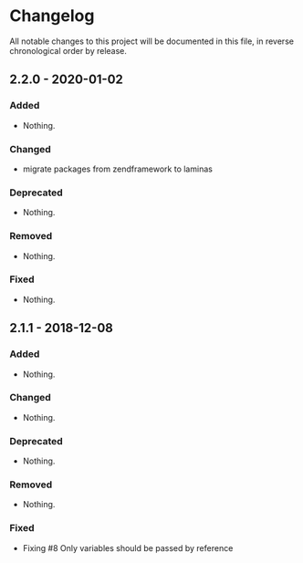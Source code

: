 # Changelog

All notable changes to this project will be documented in this file, in reverse chronological order by release.

## 2.2.0 - 2020-01-02

### Added

- Nothing.

### Changed

- migrate packages from zendframework to laminas

### Deprecated

- Nothing.

### Removed

- Nothing.

### Fixed

- Nothing.

## 2.1.1 - 2018-12-08

### Added

- Nothing.

### Changed

- Nothing.

### Deprecated

- Nothing.

### Removed

- Nothing.

### Fixed

- Fixing #8 Only variables should be passed by reference
